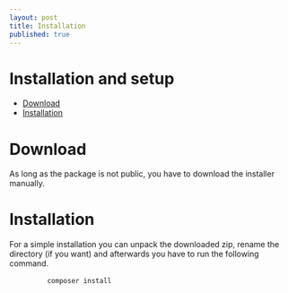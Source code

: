 ```yaml
---
layout: post
title: Installation
published: true
---
```

<h1 class="doc-title">Installation and setup</h1>

- [Download](#download)
- [Installation](#Installation)

<a name="download"></a>
# Download

As long as the package is not public, you have to download the installer manually.

<a name="installation"></a>
# Installation

For a simple installation you can unpack the downloaded zip, rename the directory (if you want) and afterwards you have to run the following command.

<div>
  <div class="code-header">
    <div class="container-fluid">
        <div class="row">
            <div class="button red" />
          	<div class="button yellow" />
          	<div class="button green" />
        </div>
    </div>
  </div>
	<pre class="code-white imp-code line-numbers language-shell">
		<code class="language-bash">composer install</code>
	</pre>
</div>